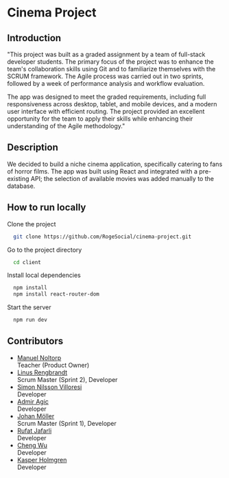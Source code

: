 # **Cinema Project**

## **Introduction**

"This project was built as a graded assignment by a team of full-stack developer students. The primary focus of the project was to enhance the team's collaboration skills using Git and to familiarize themselves with the SCRUM framework. The Agile process was carried out in two sprints, followed by a week of performance analysis and workflow evaluation.

The app was designed to meet the graded requirements, including full responsiveness across desktop, tablet, and mobile devices, and a modern user interface with efficient routing. The project provided an excellent opportunity for the team to apply their skills while enhancing their understanding of the Agile methodology."

## **Description**

We decided to build a niche cinema application, specifically catering to fans of horror films. The app was built using React and integrated with a pre-existing API; the selection of available movies was added manually to the database.

## **How to run locally**

Clone the project

```bash
  git clone https://github.com/RogeSocial/cinema-project.git
```

Go to the project directory

```bash
  cd client
```

Install local dependencies

```bash
  npm install
  npm install react-router-dom
```

Start the server

```bash
  npm run dev
```

## **Contributors**

- [Manuel Noltorp](https://github.com/ManneWas) <br> Teacher (Product Owner)
- [Linus Rengbrandt](https://github.com/RogeSocial) <br> Scrum Master (Sprint 2), Developer
- [Simon Nilsson Villoresi](https://github.com/SimonLeBuono123) <br> Developer
- [Admir Agic](https://github.com/rimdagic) <br> Developer
- [Johan Möller](https://github.com/jfMoller)<br> Scrum Master (Sprint 1), Developer
- [Rufat Jafarli](https://github.com/Rufat-J)<br> Developer
- [Cheng Wu](https://github.com/thalassa111)<br> Developer
- [Kasper Holmgren](https://github.com/KasperHolmgren)<br> Developer

